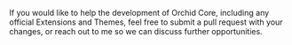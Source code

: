 If you would like to help the development of Orchid Core, including any official Extensions and Themes, feel free to 
submit a pull request with your changes, or reach out to me so we can discuss further opportunities.